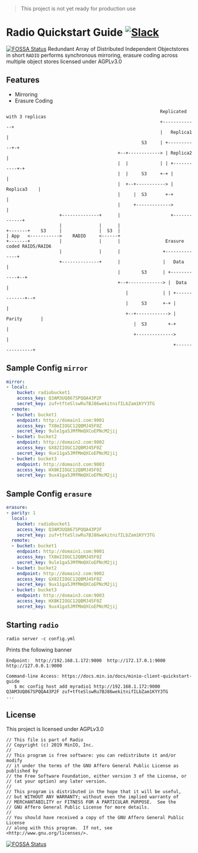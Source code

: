 > This project is not yet ready for production use
# Radio Quickstart Guide [![Slack](https://slack.min.io/slack?type=svg)](https://slack.min.io)
[![FOSSA Status](https://app.fossa.io/api/projects/git%2Bgithub.com%2Fminio%2Fradio.svg?type=shield)](https://app.fossa.io/projects/git%2Bgithub.com%2Fminio%2Fradio?ref=badge_shield)
Redundant Array of Distributed Independent Objectstores in short `RADIO` performs synchronous mirroring, erasure coding across multiple object stores licensed under AGPLv3.0

## Features
- Mirroring
- Erasure Coding

```
                                                          Replicated with 3 replicas
                                                          +-------------+
                                                          |   Replica1  |
                                                   S3     | +-----------+-+
                                          +--+------------> | Replica2    |
                                          |  |            | | +-----------+-+
                                          |  |     S3     +-+ |             |
                                          |  +--+-----------> | Replica3    |
                                          |     |  S3       +-+             |
                                          |     +------------->             |
                    +--------------+      |                   +-------------+
                    |              |      |
+-------+    S3     |              |  S3  |
| App   <----------->    RADIO     <------+
+-------+           |              |      |                 Erasure coded RAID5/RAID6
                    |              |      |                +--------------+
                    +--------------+      |                |   Data       |
                                          |        S3      | +------------+--+
                                          +--+-------------> |  Data         |
                                             |             | | +-------------+--+
                                             |     S3      +-+ |                |
                                             +--+------------> |   Parity       |
                                                |  S3        +-+                |
                                                +-------------->                |
                                                               +----------------+
```

## Sample Config `mirror`
```yml
mirror:
- local:
    bucket: radiobucket1
    access_key: Q3AM3UQ867SPQQA43P2F
    secret_key: zuf+tfteSlswRu7BJ86wekitnifILbZam1KYY3TG
  remote:
  - bucket: bucket1
    endpoint: http://domain1.com:9001
    access_key: TX8mIIOGC12QBMJ45F0Z
    secret_key: 9ule1ga5JMfMmQXCoEPNcM2jij
  - bucket: bucket2
    endpoint: http://domain2.com:9002
    access_key: GX82IIOGC12QBMJ45F0Z
    secret_key: 9ux11ga5JMfMmQXCoEPNcM2jij
  - bucket: bucket3
    endpoint: http://domain3.com:9003
    access_key: HX8KIIOGC12QBMJ45F0Z
    secret_key: 9ux41ga5JMfMmQXCoEPNcM2jij
```

## Sample Config `erasure`
```yml
erasure:
- parity: 1
  local:
    bucket: radiobucket1
    access_key: Q3AM3UQ867SPQQA43P2F
    secret_key: zuf+tfteSlswRu7BJ86wekitnifILbZam1KYY3TG
  remote:
  - bucket: bucket1
    endpoint: http://domain1.com:9001
    access_key: TX8mIIOGC12QBMJ45F0Z
    secret_key: 9ule1ga5JMfMmQXCoEPNcM2jij
  - bucket: bucket2
    endpoint: http://domain2.com:9002
    access_key: GX82IIOGC12QBMJ45F0Z
    secret_key: 9ux11ga5JMfMmQXCoEPNcM2jij
  - bucket: bucket3
    endpoint: http://domain3.com:9003
    access_key: HX8KIIOGC12QBMJ45F0Z
    secret_key: 9ux41ga5JMfMmQXCoEPNcM2jij
```

## Starting `radio`
```
radio server -c config.yml
```

Prints the following banner
```
Endpoint:  http://192.168.1.172:9000  http://172.17.0.1:9000  http://127.0.0.1:9000

Command-line Access: https://docs.min.io/docs/minio-client-quickstart-guide
   $ mc config host add myradio1 http://192.168.1.172:9000 Q3AM3UQ867SPQQA43P2F zuf+tfteSlswRu7BJ86wekitnifILbZam1KYY3TG
...
```

## License
This project is licensed under AGPLv3.0
```
// This file is part of Radio
// Copyright (c) 2019 MinIO, Inc.
//
// This program is free software: you can redistribute it and/or modify
// it under the terms of the GNU Affero General Public License as published by
// the Free Software Foundation, either version 3 of the License, or
// (at your option) any later version.
//
// This program is distributed in the hope that it will be useful,
// but WITHOUT ANY WARRANTY; without even the implied warranty of
// MERCHANTABILITY or FITNESS FOR A PARTICULAR PURPOSE.  See the
// GNU Affero General Public License for more details.
//
// You should have received a copy of the GNU Affero General Public License
// along with this program.  If not, see <http://www.gnu.org/licenses/>.
 ```


[![FOSSA Status](https://app.fossa.io/api/projects/git%2Bgithub.com%2Fminio%2Fradio.svg?type=large)](https://app.fossa.io/projects/git%2Bgithub.com%2Fminio%2Fradio?ref=badge_large)